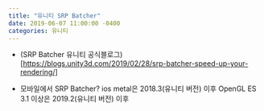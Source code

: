 ```yaml
---
title: "유니티 SRP Batcher"
date: 2019-06-07 11:00:00 -0400
categories: 유니티
---
```


- (SRP Batcher 유니티 공식블로그)[https://blogs.unity3d.com/2019/02/28/srp-batcher-speed-up-your-rendering/]

- 모바일에서 SRP Batcher?
ios metal은 2018.3(유니티 버전) 이후
OpenGL ES 3.1 이상은 2019.2(유니티 버전) 이후
